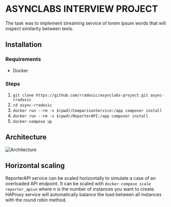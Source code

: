 
# ASYNCLABS INTERVIEW PROJECT

The task was to implement streaming service of lorem ipsum words that will inspect similarity
between texts. 



## Installation
### Requirements

 - Docker

### Steps
 1. `git clone https://github.com/rradosic/asynclabs-project.git async-rradosic`
 2. `cd async-rradosic`
 3. `docker run --rm -v $(pwd)/ComparisonService:/app composer install`
 4. `docker run --rm -v $(pwd)/ReporterAPI:/app composer install`
 5. `docker-compose up`
 
 ## Architecture
 ![Architecture](https://i.ibb.co/C04n8Nt/Untitled-Document.png)

## Horizontal scaling
ReporterAPI service can be scaled horizontally to simulate a case of an overloaded API endpoint. It can be scaled with `docker-compose scale reporter_api=n` where n is the number of instances you want to create. HAProxy service will automatically balance the load between all instances with the round robin method.
